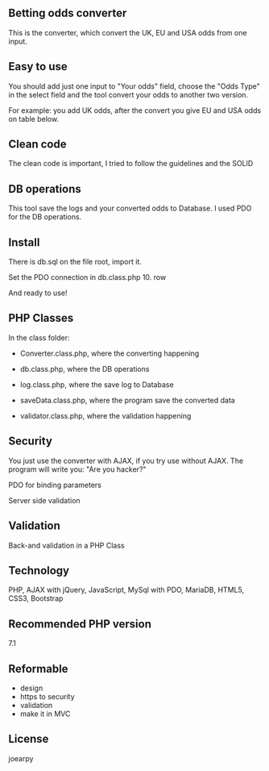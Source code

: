 ## Betting odds converter

This is the converter, which convert the UK, EU and USA odds from one input.

## Easy to use

You should add just one input to "Your odds" field, choose the "Odds Type" in the select field and the tool convert your odds to another two version.

For example: you add UK odds, after the convert you give EU and USA odds on table below.

## Clean code

The clean code is important, I tried to follow the guidelines and the SOLID

## DB operations

This tool save the logs and your converted odds to Database. I used PDO for the DB operations.

## Install

There is db.sql on the file root, import it.

Set the PDO connection in db.class.php 10. row

And ready to use!

## PHP Classes

In the class folder:

- Converter.class.php, where the converting happening

- db.class.php, where the DB operations

- log.class.php, where the save log to Database

- saveData.class.php, where the program save the converted data

- validator.class.php, where the validation happening

## Security

You just use the converter with AJAX, if you try use without AJAX. The program will write you: "Are you hacker?"

PDO for binding parameters

Server side validation

## Validation

Back-and validation in a PHP Class

## Technology

PHP, AJAX with jQuery, JavaScript, MySql with PDO, MariaDB, HTML5, CSS3, Bootstrap

## Recommended PHP version

7.1

## Reformable

- design
- https to security
- validation
- make it in MVC

## License

joearpy